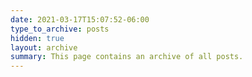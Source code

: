 ```yaml
---
date: 2021-03-17T15:07:52-06:00
type_to_archive: posts
hidden: true
layout: archive
summary: This page contains an archive of all posts.
---
```


